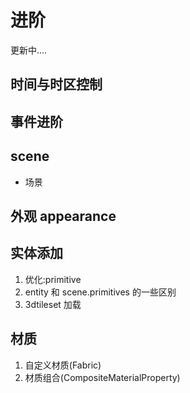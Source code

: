# 进阶
更新中....
## 时间与时区控制

## 事件进阶

## scene

- 场景

## 外观 appearance

## 实体添加

1. 优化:primitive
2. entity 和 scene.primitives 的一些区别
3. 3dtileset 加载

## 材质

1. 自定义材质(Fabric)
2. 材质组合(CompositeMaterialProperty)
